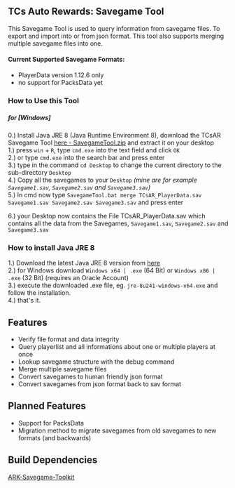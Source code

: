 ## TCs Auto Rewards: Savegame Tool
This Savegame Tool is used to query information from savegame files.
To export and import into or from json format.
This tool also supports merging multiple savegame files into one.

#### Current Supported Savegame Formats:
- PlayerData version 1.12.6 only
- no support for PacksData yet

### How to Use this Tool

##### for [Windows]  
0.) Install Java JRE 8 (Java Runtime Environment 8), download the TCsAR Savegame Tool [here - SavegameTool.zip](https://github.com/mike-reinders/TCsAR-Savegame-Tool/releases) and extract it on your desktop  
1.) press `win` + `R`, type `cmd.exe` into the text field and click `OK`  
2.) or type `cmd.exe` into the search bar and press enter  
3.) type in the command `cd Desktop` to change the current directory to the sub-directory `Desktop`  
4.) Copy all the savegames to your `Desktop` *(mine are for example `Savegame1.sav`, `Savegame2.sav` and `Savegame3.sav`)*  
5.) In cmd now type `SavegameTool.bat merge TCsAR_PlayerData.sav Savegame1.sav Savegame2.sav Savegame3.sav` and press enter  
  
6.) your Desktop now contains the File TCsAR_PlayerData.sav which contains all the data from the Savegames, `Savegame1.sav`, `Savegame2.sav` and `Savegame3.sav`

### How to install Java JRE 8
1.) Download the latest Java JRE 8 version from [here](https://www.oracle.com/java/technologies/javase-jre8-downloads.html)  
2.) for Windows download `Windows x64 | .exe` (64 Bit) or `Windows x86 | .exe` (32 Bit) (requires an Oracle Account)  
3.) execute the downloaded .exe file, eg. `jre-8u241-windows-x64.exe` and follow the installation.  
4.) that's it.

## Features
- Verify file format and data integrity
- Query playerlist and all informations about one or multiple players at once
- Lookup savegame structure with the debug command
- Merge multiple savegame files
- Convert savegames to human friendly json format
- Convert savegames from json format back to sav format

## Planned Features
- Support for PacksData
- Migration method to migrate savegames from old savegames to new formats (and backwards)

## Build Dependencies
[ARK-Savegame-Toolkit](https://github.com/Qowyn/ark-savegame-toolkit "ARK-Savegame-Toolkit")
